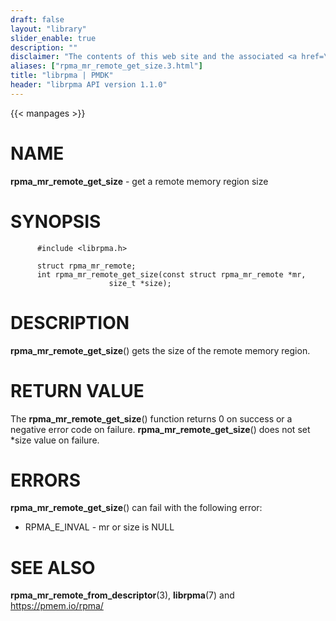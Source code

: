 ```yaml
---
draft: false
layout: "library"
slider_enable: true
description: ""
disclaimer: "The contents of this web site and the associated <a href=\"https://github.com/pmem\">GitHub repositories</a> are BSD-licensed open source."
aliases: ["rpma_mr_remote_get_size.3.html"]
title: "librpma | PMDK"
header: "librpma API version 1.1.0"
---
```

{{< manpages >}}

[comment]: <> (SPDX-License-Identifier: BSD-3-Clause)
[comment]: <> (Copyright 2020-2023, Intel Corporation)

# NAME

**rpma_mr_remote_get_size** - get a remote memory region size

# SYNOPSIS

          #include <librpma.h>

          struct rpma_mr_remote;
          int rpma_mr_remote_get_size(const struct rpma_mr_remote *mr,
                          size_t *size);

# DESCRIPTION

**rpma_mr_remote_get_size**() gets the size of the remote memory region.

# RETURN VALUE

The **rpma_mr_remote_get_size**() function returns 0 on success or a
negative error code on failure. **rpma_mr_remote_get_size**() does not
set \*size value on failure.

# ERRORS

**rpma_mr_remote_get_size**() can fail with the following error:

-   RPMA_E\_INVAL - mr or size is NULL

# SEE ALSO

**rpma_mr_remote_from_descriptor**(3), **librpma**(7) and
https://pmem.io/rpma/
